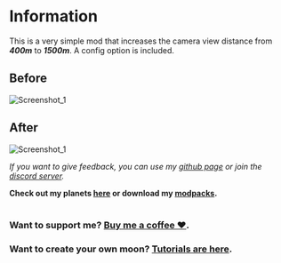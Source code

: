# Information
This is a very simple mod that increases the camera view distance from _**400m**_ to _**1500m**_. A config option is included.
  
## Before
![Screenshot_1](https://raw.githubusercontent.com/sfDesat/ViewExtension/main/Screenshots/Before.png "Before Screenshot")
## After
![Screenshot_1](https://raw.githubusercontent.com/sfDesat/ViewExtension/main/Screenshots/After.png "After Screenshot")
  
_If you want to give feedback, you can use my [github page](https://github.com/sfDesat/ViewExtension/issues) or join the [discord server](https://discord.gg/UVJx7F8mJY)._

**Check out my planets [here](https://thunderstore.io/c/lethal-company/p/sfDesat/) or download my [modpacks](https://thunderstore.io/c/lethal-company/p/sfDesat/?section=modpacks).**
#
### Want to support me? [Buy me a coffee ❤️](https://www.buymeacoffee.com/sfdesat).
### Want to create your own moon? [Tutorials are here](https://sfdesat.github.io/).
